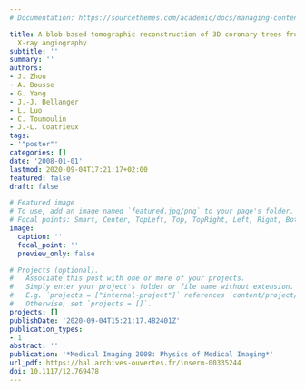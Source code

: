 ```yaml
---
# Documentation: https://sourcethemes.com/academic/docs/managing-content/

title: A blob-based tomographic reconstruction of 3D coronary trees from rotational
  X-ray angiography
subtitle: ''
summary: ''
authors:
- J. Zhou
- A. Bousse
- G. Yang
- J.-J. Bellanger
- L. Luo
- C. Toumoulin
- J.-L. Coatrieux
tags:
- '"poster"'
categories: []
date: '2008-01-01'
lastmod: 2020-09-04T17:21:17+02:00
featured: false
draft: false

# Featured image
# To use, add an image named `featured.jpg/png` to your page's folder.
# Focal points: Smart, Center, TopLeft, Top, TopRight, Left, Right, BottomLeft, Bottom, BottomRight.
image:
  caption: ''
  focal_point: ''
  preview_only: false

# Projects (optional).
#   Associate this post with one or more of your projects.
#   Simply enter your project's folder or file name without extension.
#   E.g. `projects = ["internal-project"]` references `content/project/deep-learning/index.md`.
#   Otherwise, set `projects = []`.
projects: []
publishDate: '2020-09-04T15:21:17.482401Z'
publication_types:
- 1
abstract: ''
publication: '*Medical Imaging 2008: Physics of Medical Imaging*'
url_pdf: https://hal.archives-ouvertes.fr/inserm-00335244
doi: 10.1117/12.769478
---
```

